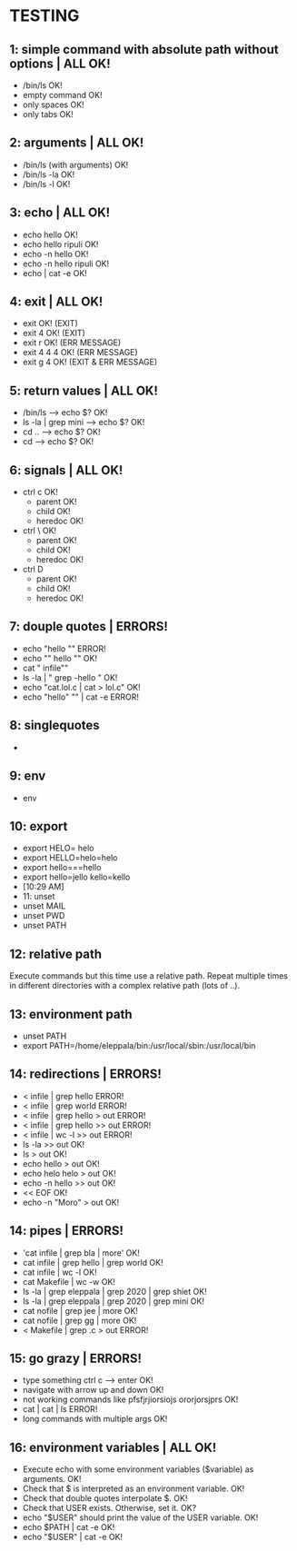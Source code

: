 # TESTING

## 1: simple command with absolute path without options | ALL OK!
* /bin/ls OK!
* empty command OK!
* only spaces OK!
* only tabs OK!


## 2: arguments | ALL OK!
* /bin/ls (with arguments) OK!
* /bin/ls -la OK!
* /bin/ls -l OK!

## 3: echo | ALL OK!
* echo hello OK!
* echo hello ripuli OK!
* echo -n hello OK!
* echo -n hello ripuli OK!
* echo | cat -e OK!

## 4: exit | ALL OK!
* exit OK! (EXIT)
* exit 4 OK! (EXIT)
* exit r OK! (ERR MESSAGE)
* exit 4 4 4 OK! (ERR MESSAGE)
* exit g 4 OK! (EXIT & ERR MESSAGE)

## 5: return values | ALL OK!
* /bin/ls --> echo $? OK!
* ls -la | grep mini --> echo $? OK!
* cd .. --> echo $? OK!
* cd    --> echo $? OK!

## 6: signals | ALL OK!
* ctrl c OK!
  * parent OK!
  * child OK!
  * heredoc OK!
* ctrl \ OK!
  * parent OK!
  * child OK!
  * heredoc OK!
* ctrl D
  * parent OK!
  * child OK!
  * heredoc OK!

## 7: douple quotes | ERRORS!
* echo "hello "" ERROR!
* echo "" hello "" OK!
* cat "  infile""
* ls -la | " grep -hello " OK!
* echo "cat.lol.c | cat > lol.c" OK!
* echo "hello" "" | cat -e ERROR!

## 8: singlequotes
-

## 9: env
* env

## 10: export
* export HELO= helo
* export HELLO=helo=helo
* export hello===hello
* export hello=jello kello=kello
* [10:29 AM]
* 11: unset
* unset MAIL
* unset PWD
* unset PATH

## 12: relative path

Execute commands but this time use a relative path.
Repeat multiple times in different directories with a complex relative path (lots of ..).

## 13: environment path
* unset PATH
* export PATH=/home/eleppala/bin:/usr/local/sbin:/usr/local/bin

## 14: redirections | ERRORS!
* < infile | grep hello ERROR!
* < infile | grep world ERROR!
* < infile | grep hello > out ERROR!
* < infile | grep hello >> out ERROR!
* < infile | wc -l >> out ERROR!
* ls -la >> out OK!
* ls > out OK!
* echo hello > out OK!
* echo helo helo > out OK!
* echo -n hello >> out OK!
* << EOF OK!
* echo -n "Moro" > out OK!

## 14: pipes | ERRORS!
* 'cat infile | grep bla | more' OK!
* cat infile | grep hello | grep world OK!
* cat infile | wc -l OK!
* cat Makefile | wc -w OK!
* ls -la | grep eleppala | grep 2020 | grep shiet OK!
* ls -la | grep eleppala | grep 2020 | grep mini OK!
* cat nofile | grep jee | more OK!
* cat nofile | grep gg | more OK!
* < Makefile | grep .c > out ERROR!

## 15: go grazy | ERRORS!
* type something ctrl c --> enter OK!
* navigate with arrow up and down OK!
* not working commands like pfsfjrjiorsiojs ororjorsjprs OK!
* cat | cat | ls ERROR!
* long commands with multiple args OK!

## 16: environment variables | ALL OK!
* Execute echo with some environment variables ($variable) as arguments. OK!
* Check that $ is interpreted as an environment variable. OK!
* Check that double quotes interpolate $. OK!
* Check that USER exists. Otherwise, set it. OK?
* echo "$USER" should print the value of the USER variable. OK!
* echo $PATH | cat -e OK!
* echo "$USER" | cat -e OK!
